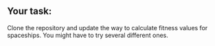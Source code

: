 ## Your task: 
Clone the repository and update the way to calculate fitness values for spaceships. 
You might have to try several different ones.
